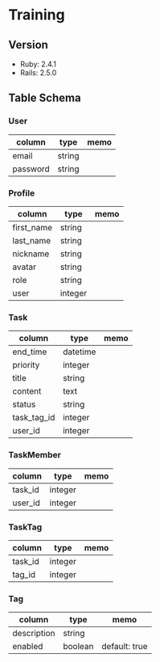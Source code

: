 # Training

## Version
- Ruby: 2.4.1
- Rails: 2.5.0

## Table Schema  
### User
|column|type|memo|
|---|---|---|
|email|string||
|password|string||

### Profile    
|column|type|memo|
|---|---|---|
|first_name|string||
|last_name|string||
|nickname|string||
|avatar|string||
|role|string||
|user|integer||

### Task
|column|type|memo|
|---|---|---|
|end_time|datetime||
|priority|integer||
|title|string||
|content|text||
|status|string||
|task_tag_id|integer||
|user_id|integer||

### TaskMember
|column|type|memo|
|---|---|---|
|task_id|integer||
|user_id|integer||

### TaskTag
|column|type|memo|
|---|---|---|
|task_id|integer||
|tag_id|integer||

### Tag
|column|type|memo|
|---|---|---|
|description|string||
|enabled|boolean|default: true|